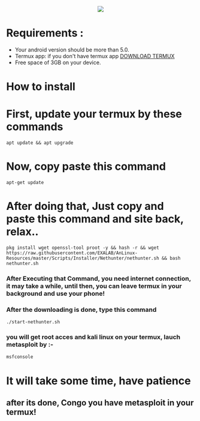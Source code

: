 <p align="center" width="100%">
    <img src="https://play-lh.googleusercontent.com/m3oqSZCwmitiZ-Im-CQu_rqT5eLHilOp5IudBynv3COJUumFzuQaP2dgTDxRL_03f4x2=s180-rw">
</p>



# Requirements : 

- Your android version should be more than 5.0.
- Termux app: if you don't have termux app [DOWNLOAD TERMUX](https://www.youtube.com/channel/UC3hayTOYcNrOg7lBw_lN_7g)
- Free space of 3GB on your device.


# How to install

# First, update your termux by these commands

```
apt update && apt upgrade
```

# Now, copy paste this command 

```
apt-get update
```

# After doing that, Just copy and paste this command and site back, relax..

```
pkg install wget openssl-tool proot -y && hash -r && wget https://raw.githubusercontent.com/EXALAB/AnLinux-Resources/master/Scripts/Installer/Nethunter/nethunter.sh && bash nethunter.sh
```

### After Executing that Command, you need internet connection, it may take a while, until then, you can leave termux in your background and use your phone!

### After the downloading is done, type this command

```
./start-nethunter.sh
```

### you will get root acces and kali linux on your termux, lauch metasploit by :-

```
msfconsole
```

# It will take some time, have patience 

## after its done, Congo you have metasploit in your termux!
